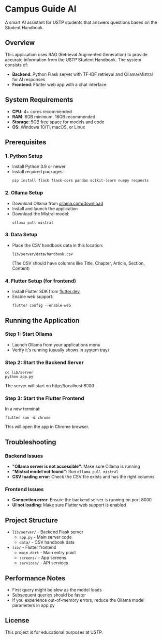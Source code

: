 # Campus Guide AI

A smart AI assistant for USTP students that answers questions based on the Student Handbook.

## Overview

This application uses RAG (Retrieval Augmented Generation) to provide accurate information from the USTP Student Handbook. The system consists of:

- **Backend**: Python Flask server with TF-IDF retrieval and Ollama/Mistral for AI responses
- **Frontend**: Flutter web app with a chat interface

## System Requirements

- **CPU**: 4+ cores recommended
- **RAM**: 8GB minimum, 16GB recommended
- **Storage**: 5GB free space for models and code
- **OS**: Windows 10/11, macOS, or Linux

## Prerequisites

### 1. Python Setup
- Install Python 3.9 or newer
- Install required packages:
  ```
  pip install flask flask-cors pandas scikit-learn numpy requests
  ```

### 2. Ollama Setup
- Download Ollama from [ollama.com/download](https://ollama.com/download)
- Install and launch the application
- Download the Mistral model:
  ```
  ollama pull mistral
  ```

### 3. Data Setup
- Place the CSV handbook data in this location:
  ```
  lib/server/data/handbook.csv
  ```
  (The CSV should have columns like Title, Chapter, Article, Section, Content)

### 4. Flutter Setup (for frontend)
- Install Flutter SDK from [flutter.dev](https://flutter.dev/docs/get-started/install)
- Enable web support:
  ```
  flutter config --enable-web
  ```

## Running the Application

### Step 1: Start Ollama
- Launch Ollama from your applications menu
- Verify it's running (usually shows in system tray)

### Step 2: Start the Backend Server
```
cd lib/server
python app.py
```
The server will start on http://localhost:8000

### Step 3: Start the Flutter Frontend
In a new terminal:
```
flutter run -d chrome
```
This will open the app in Chrome browser.

## Troubleshooting

### Backend Issues
- **"Ollama server is not accessible"**: Make sure Ollama is running
- **"Mistral model not found"**: Run `ollama pull mistral`
- **CSV loading error**: Check the CSV file exists and has the right columns

### Frontend Issues
- **Connection error**: Ensure the backend server is running on port 8000
- **UI not loading**: Make sure Flutter web support is enabled

## Project Structure

- `lib/server/` - Backend Flask server
  - `app.py` - Main server code
  - `data/` - CSV handbook data
- `lib/` - Flutter frontend
  - `main.dart` - Main entry point
  - `screens/` - App screens
  - `services/` - API services

## Performance Notes

- First query might be slow as the model loads
- Subsequent queries should be faster
- If you experience out-of-memory errors, reduce the Ollama model parameters in app.py

## License

This project is for educational purposes at USTP.

